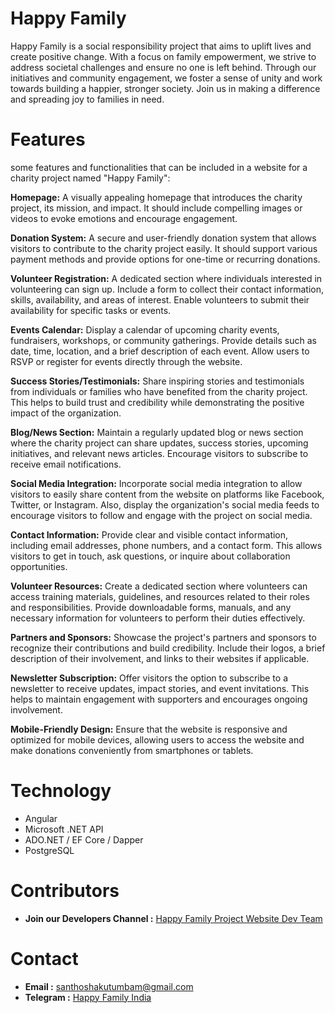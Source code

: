 # Happy Family

Happy Family is a social responsibility project that aims to uplift lives and create positive change. With a focus on family empowerment, we strive to address societal challenges and ensure no one is left behind. Through our initiatives and community engagement, we foster a sense of unity and work towards building a happier, stronger society. Join us in making a difference and spreading joy to families in need.

# Features
some features and functionalities that can be included in a website for a charity project named "Happy Family":

**Homepage:** A visually appealing homepage that introduces the charity project, its mission, and impact. It should include compelling images or videos to evoke emotions and encourage engagement.

**Donation System:** A secure and user-friendly donation system that allows visitors to contribute to the charity project easily. It should support various payment methods and provide options for one-time or recurring donations.

**Volunteer Registration:** A dedicated section where individuals interested in volunteering can sign up. Include a form to collect their contact information, skills, availability, and areas of interest. Enable volunteers to submit their availability for specific tasks or events.

**Events Calendar:** Display a calendar of upcoming charity events, fundraisers, workshops, or community gatherings. Provide details such as date, time, location, and a brief description of each event. Allow users to RSVP or register for events directly through the website.

**Success Stories/Testimonials:** Share inspiring stories and testimonials from individuals or families who have benefited from the charity project. This helps to build trust and credibility while demonstrating the positive impact of the organization.

**Blog/News Section:** Maintain a regularly updated blog or news section where the charity project can share updates, success stories, upcoming initiatives, and relevant news articles. Encourage visitors to subscribe to receive email notifications.

**Social Media Integration:** Incorporate social media integration to allow visitors to easily share content from the website on platforms like Facebook, Twitter, or Instagram. Also, display the organization's social media feeds to encourage visitors to follow and engage with the project on social media.

**Contact Information:** Provide clear and visible contact information, including email addresses, phone numbers, and a contact form. This allows visitors to get in touch, ask questions, or inquire about collaboration opportunities.

**Volunteer Resources:** Create a dedicated section where volunteers can access training materials, guidelines, and resources related to their roles and responsibilities. Provide downloadable forms, manuals, and any necessary information for volunteers to perform their duties effectively.

**Partners and Sponsors:** Showcase the project's partners and sponsors to recognize their contributions and build credibility. Include their logos, a brief description of their involvement, and links to their websites if applicable.

**Newsletter Subscription:** Offer visitors the option to subscribe to a newsletter to receive updates, impact stories, and event invitations. This helps to maintain engagement with supporters and encourages ongoing involvement.

**Mobile-Friendly Design:** Ensure that the website is responsive and optimized for mobile devices, allowing users to access the website and make donations conveniently from smartphones or tablets.

# Technology
- Angular
- Microsoft .NET API
- ADO.NET / EF Core / Dapper
- PostgreSQL

# Contributors
- **Join our Developers Channel :** [Happy Family Project Website Dev Team](https://t.me/+mpQZ_oFW3NljMzM1)

# Contact
- **Email :** santhoshakutumbam@gmail.com
- **Telegram :** [Happy Family India](https://t.me/happy_family_india)
